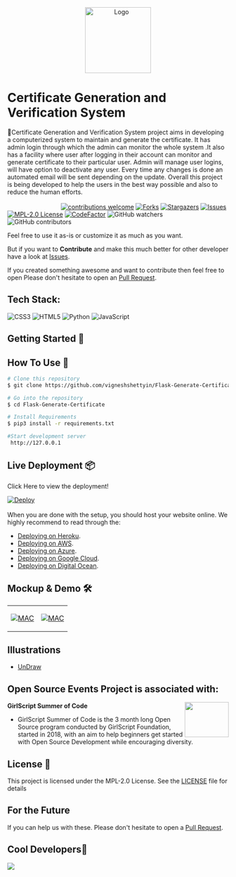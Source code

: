 <div align="center">
<img src="https://raw.githubusercontent.com/vigneshshettyin/Flask-Generate-Certificate/main/static/images/logo.png" alt="Logo" width=150 height=150>
</div>

# Certificate Generation and Verification System
🚀Certificate Generation and Verification System project aims in developing a computerized system to maintain and generate the certificate. It has admin login through which the admin can monitor the whole system .It also has a facility where user after logging in their account can monitor and generate certificate to their particular user. Admin will manage user logins, will have option to deactivate any user. Every time any changes is done an automated email will be sent depending on the update. Overall this project is being developed to help the users in the best way possible and also to reduce the human efforts.
<br><br>
&nbsp;&nbsp;&nbsp;&nbsp;&nbsp;&nbsp;&nbsp;&nbsp;&nbsp;&nbsp;&nbsp;&nbsp;&nbsp;&nbsp;&nbsp;&nbsp;&nbsp;&nbsp;&nbsp;&nbsp;&nbsp;&nbsp;&nbsp;&nbsp;&nbsp;&nbsp;&nbsp;&nbsp;&nbsp;&nbsp;
[![contributions welcome](https://img.shields.io/badge/contributions-welcome-brightgreen.svg?style=flat)](https://github.com/vigneshshettyin/Flask-Generate-Certificate/issues)
[![Forks](https://img.shields.io/github/forks/vigneshshettyin/Online-Certificate-Generation-Verification.svg?logo=github)](https://github.com/vigneshshettyin/Flask-Generate-Certificate/network/members)
[![Stargazers](https://img.shields.io/github/stars/vigneshshettyin/Flask-Generate-Certificate.svg?logo=github)](https://github.com/vigneshshettyin/Flask-Generate-Certificater/stargazers)
[![Issues](https://img.shields.io/github/issues/vigneshshettyin/Flask-Generate-Certificate.svg?logo=github)](https://github.com/vigneshshettyin/Flask-Generate-Certificate/issues)
[![MPL-2.0 License](https://img.shields.io/github/license/vigneshshettyin/Flask-Generate-Certificate.svg?style=flat-square)](https://github.com/vigneshshettyin/Flask-Generate-Certificate/blob/master/LICENSE)
[![CodeFactor](https://www.codefactor.io/repository/github/vigneshshettyin/flask-generate-certificate/badge)](https://www.codefactor.io/repository/github/vigneshshettyin/flask-generate-certificate)
![GitHub watchers](https://img.shields.io/github/watchers/vigneshshettyin/Flask-Generate-Certificate)
![GitHub contributors](https://img.shields.io/github/contributors/vigneshshettyin/Flask-Generate-Certificate)


Feel free to use it as-is or customize it as much as you want.

But if you want to **Contribute** and make this much better for other developer have a look at [Issues](https://github.com/vigneshshettyin/Flask-Generate-Certificate/issues).


If you created something awesome and want to contribute then feel free to open Please don't hesitate to open an [Pull Request](https://github.com/vigneshshettyin/Flask-Generate-Certificate/pulls).

## Tech Stack:
<img alt="CSS3" src="https://img.shields.io/badge/css3%20-%231572B6.svg?&style=for-the-badge&logo=css3&logoColor=white"/> 	<img alt="HTML5" src="https://img.shields.io/badge/html5%20-%23E34F26.svg?&style=for-the-badge&logo=html5&logoColor=white"/> <img alt="Python" src="https://img.shields.io/badge/python%20-%2314354C.svg?&style=for-the-badge&logo=python&logoColor=white"/> <img alt="JavaScript" src="https://img.shields.io/badge/javascript%20-%23323330.svg?&style=for-the-badge&logo=javascript&logoColor=%23F7DF1E"/>


## Getting Started 🚀

## How To Use 🔧

```bash
# Clone this repository
$ git clone https://github.com/vigneshshettyin/Flask-Generate-Certificate.git

# Go into the repository
$ cd Flask-Generate-Certificate

# Install Requirements
$ pip3 install -r requirements.txt

#Start development server
 http://127.0.0.1
```
## Live Deployment 📦 

Click Here to view the deployment!
 
[![Deploy](https://www.herokucdn.com/deploy/button.svg)](https://cgvcertify.herokuapp.com/)
<br>
<br>
When you are done with the setup, you should host your website online.
We highly recommend to read through the:<br>
- [Deploying on Heroku](https://stackabuse.com/deploying-a-flask-application-to-heroku/).<br>
- [Deploying on AWS](https://www.serverless.com/blog/flask-python-rest-api-serverless-lambda-dynamodb).<br>
- [Deploying on Azure](https://medium.com/@nikovrdoljak/deploy-your-flask-app-on-azure-in-3-easy-steps-b2fe388a589e).<br>
- [Deploying on Google Cloud](https://medium.com/@dmahugh_70618/deploying-a-flask-app-to-google-app-engine-faa883b5ffab).<br>
- [Deploying on Digital Ocean](https://www.digitalocean.com/community/tutorials/how-to-deploy-a-flask-app-using-gunicorn-to-app-platform).<br>

## Mockup & Demo 🛠️

<table><tr><td valign="top" width="50%">

[![MAC](http://img.youtube.com/vi/6ZH4bZP1RgE/0.jpg)](http://www.youtube.com/watch?v=6ZH4bZP1RgE "MAC MOCKUP")

</td><td valign="top" width="50%">

[![MAC](http://img.youtube.com/vi/Ys2iFw8Bypk/0.jpg)](http://www.youtube.com/watch?v=Ys2iFw8Bypk "MAC DEMO")

</td></tr></table>  


## Illustrations
- [UnDraw](https://undraw.co/illustrations)


## Open Source Events Project is associated with:
<img align="right" src="static\images\events.png" width = "100" height = "80"><b>GirlScript Summer of Code</b>

- GirlScript Summer of Code is the 3 month long Open Source program  conducted by GirlScript Foundation, started in 2018, with an aim to help beginners get started with Open Source Development while encouraging diversity.

## License 📄

This project is licensed under the MPL-2.0 License. See the [LICENSE](./LICENSE) file for details



## For the Future 
If you can help us with these. Please don't hesitate to open a [Pull Request](https://github.com/vigneshshettyin/Flask-Generate-Certificate/pulls).

## Cool Developers🚧

<a href="https://github.com/vigneshshettyin/Flask-Generate-Certificate/graphs/contributors">
  <img src="https://contributors-img.web.app/image?repo=vigneshshettyin/Flask-Generate-Certificate" />
</a>



